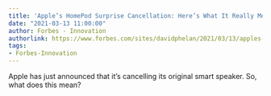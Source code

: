 ```yaml
---
title: 'Apple’s HomePod Surprise Cancellation: Here’s What It Really Means'
date: "2021-03-13 11:00:00"
author: Forbes - Innovation
authorlink: https://www.forbes.com/sites/davidphelan/2021/03/13/apples-homepod-cancellation-is-a-surprise-heres-what-it-really-means/
tags:
- Forbes-Innovation
---
```

Apple has just announced that it’s cancelling its original smart speaker. So, what does this mean?